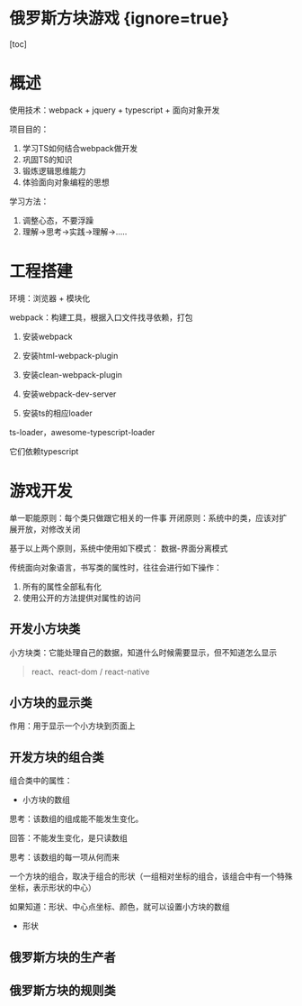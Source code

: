 # 俄罗斯方块游戏 {ignore=true}

[toc]

# 概述

使用技术：webpack + jquery + typescript + 面向对象开发

项目目的：

1. 学习TS如何结合webpack做开发
2. 巩固TS的知识
3. 锻炼逻辑思维能力
4. 体验面向对象编程的思想

学习方法：

1. 调整心态，不要浮躁
2. 理解->思考->实践->理解->.....


# 工程搭建

环境：浏览器 + 模块化

webpack：构建工具，根据入口文件找寻依赖，打包

1. 安装webpack

2. 安装html-webpack-plugin

3. 安装clean-webpack-plugin

4. 安装webpack-dev-server

5. 安装ts的相应loader

ts-loader，awesome-typescript-loader

它们依赖typescript


# 游戏开发

单一职能原则：每个类只做跟它相关的一件事
开闭原则：系统中的类，应该对扩展开放，对修改关闭

基于以上两个原则，系统中使用如下模式：
数据-界面分离模式

传统面向对象语言，书写类的属性时，往往会进行如下操作：

1. 所有的属性全部私有化
2. 使用公开的方法提供对属性的访问

## 开发小方块类

小方块类：它能处理自己的数据，知道什么时候需要显示，但不知道怎么显示

> react、react-dom / react-native


## 小方块的显示类

作用：用于显示一个小方块到页面上

## 开发方块的组合类

组合类中的属性：

- 小方块的数组

思考：该数组的组成能不能发生变化。

回答：不能发生变化，是只读数组

思考：该数组的每一项从何而来

一个方块的组合，取决于组合的形状（一组相对坐标的组合，该组合中有一个特殊坐标，表示形状的中心）

如果知道：形状、中心点坐标、颜色，就可以设置小方块的数组

- 形状


## 俄罗斯方块的生产者

## 俄罗斯方块的规则类

